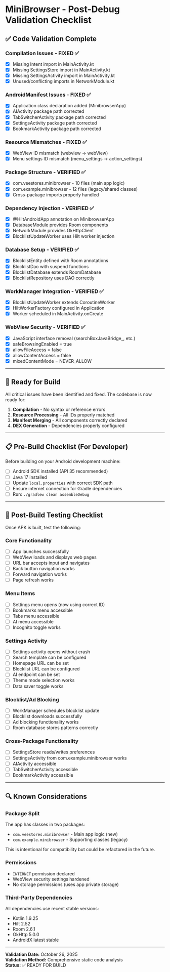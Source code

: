 # MiniBrowser - Post-Debug Validation Checklist

## ✅ Code Validation Complete

### Compilation Issues - FIXED ✅
- [x] Missing Intent import in MainActivity.kt
- [x] Missing SettingsStore import in MainActivity.kt
- [x] Missing SettingsActivity import in MainActivity.kt
- [x] Unused/conflicting imports in NetworkModule.kt

### AndroidManifest Issues - FIXED ✅
- [x] Application class declaration added (MinibrowserApp)
- [x] AIActivity package path corrected
- [x] TabSwitcherActivity package path corrected
- [x] SettingsActivity package path corrected
- [x] BookmarkActivity package path corrected

### Resource Mismatches - FIXED ✅
- [x] WebView ID mismatch (webview → webView)
- [x] Menu settings ID mismatch (menu_settings → action_settings)

### Package Structure - VERIFIED ✅
- [x] com.veestores.minibrowser - 10 files (main app logic)
- [x] com.example.minibrowser - 12 files (legacy/shared classes)
- [x] Cross-package imports properly handled

### Dependency Injection - VERIFIED ✅
- [x] @HiltAndroidApp annotation on MinibrowserApp
- [x] DatabaseModule provides Room components
- [x] NetworkModule provides OkHttpClient
- [x] BlocklistUpdateWorker uses Hilt worker injection

### Database Setup - VERIFIED ✅
- [x] BlocklistEntity defined with Room annotations
- [x] BlocklistDao with suspend functions
- [x] BlocklistDatabase extends RoomDatabase
- [x] BlocklistRepository uses DAO correctly

### WorkManager Integration - VERIFIED ✅
- [x] BlocklistUpdateWorker extends CoroutineWorker
- [x] HiltWorkerFactory configured in Application
- [x] Worker scheduled in MainActivity.onCreate

### WebView Security - VERIFIED ✅
- [x] JavaScript interface removal (searchBoxJavaBridge_, etc.)
- [x] safeBrowsingEnabled = true
- [x] allowFileAccess = false
- [x] allowContentAccess = false
- [x] mixedContentMode = NEVER_ALLOW

---

## 🎯 Ready for Build

All critical issues have been identified and fixed. The codebase is now ready for:

1. **Compilation** - No syntax or reference errors
2. **Resource Processing** - All IDs properly matched
3. **Manifest Merging** - All components correctly declared
4. **DEX Generation** - Dependencies properly configured

---

## 📋 Pre-Build Checklist (For Developer)

Before building on your Android development machine:

- [ ] Android SDK installed (API 35 recommended)
- [ ] Java 17 installed
- [ ] Update `local.properties` with correct SDK path
- [ ] Ensure internet connection for Gradle dependencies
- [ ] Run: `./gradlew clean assembleDebug`

---

## 🧪 Post-Build Testing Checklist

Once APK is built, test the following:

### Core Functionality
- [ ] App launches successfully
- [ ] WebView loads and displays web pages
- [ ] URL bar accepts input and navigates
- [ ] Back button navigation works
- [ ] Forward navigation works
- [ ] Page refresh works

### Menu Items
- [ ] Settings menu opens (now using correct ID)
- [ ] Bookmarks menu accessible
- [ ] Tabs menu accessible
- [ ] AI menu accessible
- [ ] Incognito toggle works

### Settings Activity
- [ ] Settings activity opens without crash
- [ ] Search template can be configured
- [ ] Homepage URL can be set
- [ ] Blocklist URL can be configured
- [ ] AI endpoint can be set
- [ ] Theme mode selection works
- [ ] Data saver toggle works

### Blocklist/Ad Blocking
- [ ] WorkManager schedules blocklist update
- [ ] Blocklist downloads successfully
- [ ] Ad blocking functionality works
- [ ] Room database stores patterns correctly

### Cross-Package Functionality
- [ ] SettingsStore reads/writes preferences
- [ ] SettingsActivity from com.example.minibrowser works
- [ ] AIActivity accessible
- [ ] TabSwitcherActivity accessible
- [ ] BookmarkActivity accessible

---

## 🔍 Known Considerations

### Package Split
The app has classes in two packages:
- `com.veestores.minibrowser` - Main app logic (new)
- `com.example.minibrowser` - Supporting classes (legacy)

This is intentional for compatibility but could be refactored in the future.

### Permissions
- `INTERNET` permission declared
- WebView security settings hardened
- No storage permissions (uses app private storage)

### Third-Party Dependencies
All dependencies use recent stable versions:
- Kotlin 1.9.25
- Hilt 2.52
- Room 2.6.1
- OkHttp 5.0.0
- AndroidX latest stable

---

**Validation Date:** October 26, 2025  
**Validation Method:** Comprehensive static code analysis  
**Status:** ✅ READY FOR BUILD
